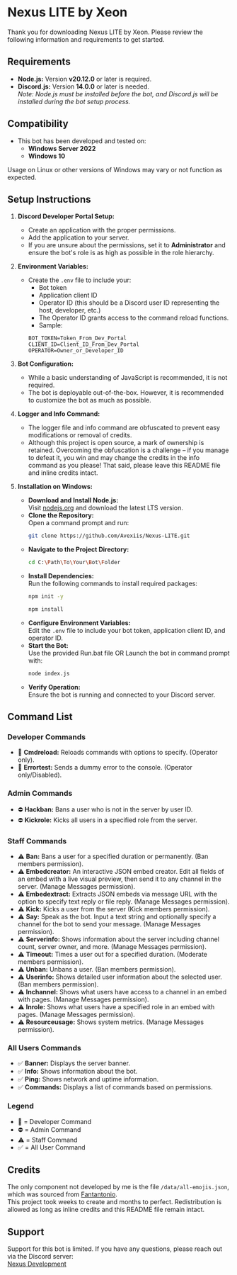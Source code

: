 # Nexus LITE by Xeon

Thank you for downloading Nexus LITE by Xeon. Please review the following information and requirements to get started.

## Requirements

- **Node.js:** Version **v20.12.0** or later is required.  
- **Discord.js:** Version **14.0.0** or later is needed.  
  *Note: Node.js must be installed before the bot, and Discord.js will be installed during the bot setup process.*

## Compatibility

- This bot has been developed and tested on:
  - **Windows Server 2022**
  - **Windows 10**

Usage on Linux or other versions of Windows may vary or not function as expected.

## Setup Instructions

1. **Discord Developer Portal Setup:**
   - Create an application with the proper permissions.
   - Add the application to your server.
   - If you are unsure about the permissions, set it to **Administrator** and ensure the bot's role is as high as possible in the role hierarchy.

2. **Environment Variables:**
   - Create the `.env` file to include your:
     - Bot token
     - Application client ID
     - Operator ID (this should be a Discord user ID representing the host, developer, etc.)
     - The Operator ID grants access to the command reload functions.
     - Sample:
      ```
      BOT_TOKEN=Token_From_Dev_Portal
      CLIENT_ID=Client_ID_From_Dev_Portal
      OPERATOR=Owner_or_Developer_ID
      ```

3. **Bot Configuration:**
   - While a basic understanding of JavaScript is recommended, it is not required.
   - The bot is deployable out-of-the-box. However, it is recommended to customize the bot as much as possible.

4. **Logger and Info Command:**
   - The logger file and info command are obfuscated to prevent easy modifications or removal of credits.
   - Although this project is open source, a mark of ownership is retained. Overcoming the obfuscation is a challenge – if you manage to defeat it, you win and may change the credits in the info command as you please! That said, please leave this README file and inline credits intact.

5. **Installation on Windows:**
   - **Download and Install Node.js:**  
     Visit [nodejs.org](https://nodejs.org/) and download the latest LTS version.
   - **Clone the Repository:**  
     Open a command prompt and run:
     ```bash
     git clone https://github.com/Avexiis/Nexus-LITE.git
     ```
   - **Navigate to the Project Directory:**  
     ```bash
     cd C:\Path\To\Your\Bot\Folder
     ```
   - **Install Dependencies:**  
     Run the following commands to install required packages:
     ```bash
     npm init -y
     ```
     ```bash
     npm install
     ```
   - **Configure Environment Variables:**  
     Edit the `.env` file to include your bot token, application client ID, and operator ID.
   - **Start the Bot:**  
     Use the provided Run.bat file OR
     Launch the bot in command prompt with:
     ```bash
     node index.js
     ```
   - **Verify Operation:**  
     Ensure the bot is running and connected to your Discord server.

## Command List

### Developer Commands
- 🚫 **Cmdreload:** Reloads commands with options to specify. (Operator only).
- 🚫 **Errortest:** Sends a dummy error to the console. (Operator only/Disabled).

### Admin Commands
- ⛔ **Hackban:** Bans a user who is not in the server by user ID.
- ⛔ **Kickrole:** Kicks all users in a specified role from the server.

### Staff Commands
- ⚠️ **Ban:** Bans a user for a specified duration or permanently. (Ban members permission).
- ⚠️ **Embedcreator:** An interactive JSON embed creator. Edit all fields of an embed with a live visual preview, then send it to any channel in the server. (Manage Messages permission).
- ⚠️ **Embedextract:** Extracts JSON embeds via message URL with the option to specify text reply or file reply. (Manage Messages permission).
- ⚠️ **Kick:** Kicks a user from the server (Kick members permission).
- ⚠️ **Say:** Speak as the bot. Input a text string and optionally specify a channel for the bot to send your message. (Manage Messages permission).
- ⚠️ **Serverinfo:** Shows information about the server including channel count, server owner, and more. (Manage Messages permission).
- ⚠️ **Timeout:** Times a user out for a specified duration. (Moderate members permission).
- ⚠️ **Unban:** Unbans a user. (Ban members permission).
- ⚠️ **Userinfo:** Shows detailed user information about the selected user. (Ban members permission).
- ⚠️ **Inchannel:** Shows what users have access to a channel in an embed with pages. (Manage Messages permission).
- ⚠️ **Inrole:** Shows what users have a specified role in an embed with pages. (Manage Messages permission).
- ⚠️ **Resourceusage:** Shows system metrics. (Manage Messages permission).

### All Users Commands
- ✅ **Banner:** Displays the server banner.
- ✅ **Info:** Shows information about the bot.
- ✅ **Ping:** Shows network and uptime information.
- ✅ **Commands:** Displays a list of commands based on permissions.

### Legend
- 🚫 = Developer Command
- ⛔ = Admin Command
- ⚠️ = Staff Command
- ✅ = All User Command

## Credits

The only component not developed by me is the file `/data/all-emojis.json`, which was sourced from [Fantantonio](https://github.com/Fantantonio).  
This project took weeks to create and months to perfect. Redistribution is allowed as long as inline credits and this README file remain intact.

## Support

Support for this bot is limited. If you have any questions, please reach out via the Discord server:  
[Nexus Development](https://discord.gg/BcfV8jbqxS)
